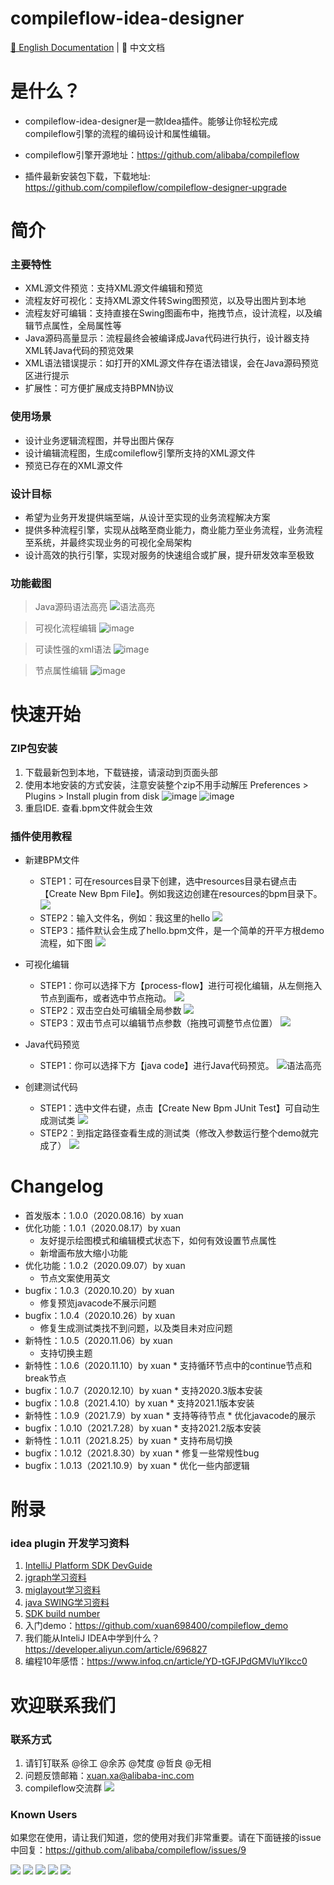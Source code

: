 # compileflow-idea-designer

[📖 English Documentation](README.md) | 📖 中文文档
 
# 是什么？
* compileflow-idea-designer是一款Idea插件。能够让你轻松完成compileflow引擎的流程的编码设计和属性编辑。

* compileflow引擎开源地址：https://github.com/alibaba/compileflow

* 插件最新安装包下载，下载地址:
https://github.com/compileflow/compileflow-designer-upgrade

# 简介

### 主要特性

* XML源文件预览：支持XML源文件编辑和预览
* 流程友好可视化：支持XML源文件转Swing图预览，以及导出图片到本地
* 流程友好可编辑：支持直接在Swing图画布中，拖拽节点，设计流程，以及编辑节点属性，全局属性等
* Java源码高量显示：流程最终会被编译成Java代码进行执行，设计器支持XML转Java代码的预览效果
* XML语法错误提示：如打开的XML源文件存在语法错误，会在Java源码预览区进行提示
* 扩展性：可方便扩展成支持BPMN协议

### 使用场景
* 设计业务逻辑流程图，并导出图片保存
* 设计编辑流程图，生成comileflow引擎所支持的XML源文件
* 预览已存在的XML源文件

### 设计目标
* 希望为业务开发提供端至端，从设计至实现的业务流程解决方案
* 提供多种流程引擎，实现从战略至商业能力，商业能力至业务流程，业务流程至系统，并最终实现业务的可视化全局架构
* 设计高效的执行引擎，实现对服务的快速组合或扩展，提升研发效率至极致

### 功能截图

> Java源码语法高亮
![语法高亮](doc/image/pre_javacode.png)

> 可视化流程编辑
![image](doc/image/pre_chat.png)

> 可读性强的xml语法
![image](doc/image/pre_xml.png)

> 节点属性编辑
![image](doc/image/pre_edit.png)

# 快速开始

### ZIP包安装

1. 下载最新包到本地，下载链接，请滚动到页面头部
2. 使用本地安装的方式安装，注意安装整个zip不用手动解压  Preferences > Plugins > Install plugin from disk
  ![image](doc/image/install_1.png)
  ![image](doc/image/install_2.png)
3. 重启IDE. 查看.bpm文件就会生效

### 插件使用教程
* 新建BPM文件
    * STEP1：可在resources目录下创建，选中resources目录右键点击【Create New Bpm File】。例如我这边创建在resources的bpm目录下。
    ![](doc/image/designer_1.png)
    * STEP2：输入文件名，例如：我这里的hello
    ![](doc/image/designer_2.png)
    * STEP3：插件默认会生成了hello.bpm文件，是一个简单的开平方根demo流程，如下图
    ![](doc/image/designer_3.png)
    
* 可视化编辑
  * STEP1：你可以选择下方【process-flow】进行可视化编辑，从左侧拖入节点到画布，或者选中节点拖动。
  ![](doc/image/designer_4.png)
  - STEP2：双击空白处可编辑全局参数
  ![](doc/image/designer_5.png)
  - STEP3：双击节点可以编辑节点参数（拖拽可调整节点位置）
  ![](doc/image/designer_6.png)
  
* Java代码预览
  * STEP1：你可以选择下方【java code】进行Java代码预览。
  ![语法高亮](doc/image/pre_javacode.png)

* 创建测试代码
  * STEP1：选中文件右键，点击【Create New Bpm JUnit Test】可自动生成测试类
  ![](doc/image/designer_7.png)
  * STEP2：到指定路径查看生成的测试类（修改入参数运行整个demo就完成了）
   ![](doc/image/designer_8.png)


# Changelog

* 首发版本：1.0.0（2020.08.16）by xuan
* 优化功能：1.0.1（2020.08.17）by xuan
    * 友好提示绘图模式和编辑模式状态下，如何有效设置节点属性
    * 新增画布放大缩小功能
* 优化功能：1.0.2（2020.09.07）by xuan
    * 节点文案使用英文
* bugfix：1.0.3（2020.10.20）by xuan
    * 修复预览javacode不展示问题
* bugfix：1.0.4（2020.10.26）by xuan
    * 修复生成测试类找不到问题，以及类目未对应问题
* 新特性：1.0.5（2020.11.06）by xuan
    * 支持切换主题
* 新特性：1.0.6（2020.11.10）by xuan
        * 支持循环节点中的continue节点和break节点
* bugfix：1.0.7（2020.12.10）by xuan
        * 支持2020.3版本安装      
* bugfix：1.0.8（2021.4.10）by xuan
        * 支持2021.1版本安装
* 新特性：1.0.9（2021.7.9）by xuan
        * 支持等待节点
        * 优化javacode的展示
* bugfix：1.0.10（2021.7.28）by xuan
        * 支持2021.2版本安装
* 新特性：1.0.11（2021.8.25）by xuan
        * 支持布局切换
* bugfix：1.0.12（2021.8.30）by xuan
        * 修复一些常规性bug
* bugfix：1.0.13（2021.10.9）by xuan
        * 优化一些内部逻辑

      
      

# 附录

### idea plugin 开发学习资料

1. [IntelliJ Platform SDK DevGuide](https://www.jetbrains.org/intellij/sdk/docs/welcome.html)
2. [jgraph学习资料](https://jgraph.github.io/mxgraph/docs/tutorial.html)
3. [miglayout学习资料](http://www.miglayout.com/whitepaper.html)
4. [java SWING学习资料](https://docs.oracle.com/javase/tutorial/uiswing/components/table.html)
5. [SDK build number](http://www.jetbrains.org/intellij/sdk/docs/basics/getting_started/build_number_ranges.html)
6. 入门demo：https://github.com/xuan698400/compileflow_demo
7. 我们能从InteliJ IDEA中学到什么？ https://developer.aliyun.com/article/696827
8. 编程10年感悟：https://www.infoq.cn/article/YD-tGFJPdGMVluYIkcc0 

# 欢迎联系我们

### 联系方式

1. 请钉钉联系 @徐工 @余苏 @梵度 @哲良  @无相
2. 问题反馈邮箱：xuan.xa@alibaba-inc.com
3. compileflow交流群
![](doc/image/gs.jpg)

### Known Users
如果您在使用，请让我们知道，您的使用对我们非常重要。请在下面链接的issue中回复：https://github.com/alibaba/compileflow/issues/9

![](doc/image/known_users/alibaba.png)
![](doc/image/known_users/alipay.png)
![](doc/image/known_users/aliyun.png)
![](doc/image/known_users/taobao.png)
![](doc/image/known_users/tmall.png)